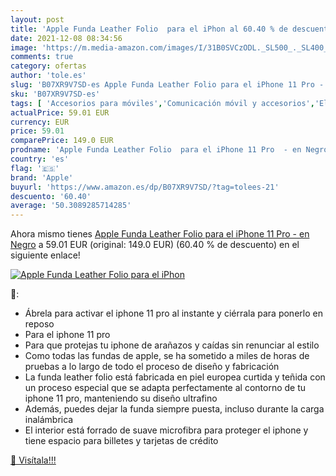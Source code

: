 ```yaml
---
layout: post
title: 'Apple Funda Leather Folio  para el iPhon al 60.40 % de descuento'
date: 2021-12-08 08:34:56
image: 'https://m.media-amazon.com/images/I/31B0SVCzODL._SL500_._SL400_.jpg'
comments: true
category: ofertas
author: 'tole.es'
slug: 'B07XR9V7SD-es Apple Funda Leather Folio para el iPhone 11 Pro - en Negro'
sku: 'B07XR9V7SD-es'
tags: [ 'Accesorios para móviles','Comunicación móvil y accesorios','Electrónica','Fundas y carcasas para teléfonos móviles','apple','iphone', ]
actualPrice: 59.01 EUR
currency: EUR
price: 59.01
comparePrice: 149.0 EUR
prodname: 'Apple Funda Leather Folio  para el iPhone 11 Pro  - en Negro'
country: 'es'
flag: '🇪🇸'
brand: 'Apple'
buyurl: 'https://www.amazon.es/dp/B07XR9V7SD/?tag=tolees-21'
descuento: '60.40'
average: '50.3089285714285'
---
```


Ahora mismo tienes [Apple Funda Leather Folio  para el iPhone 11 Pro  - en Negro](https://www.amazon.es/dp/B07XR9V7SD/?tag=tolees-21) a 59.01 EUR (original: 149.0 EUR) (60.40 %  de descuento) en el siguiente enlace!

[![Apple Funda Leather Folio  para el iPhon](https://m.media-amazon.com/images/I/31B0SVCzODL._SL500_._SL400_.jpg)](https://www.amazon.es/dp/B07XR9V7SD/?tag=tolees-21)

🔎:

- Ábrela para activar el iphone 11 pro al instante y ciérrala para ponerlo en reposo
- Para el iphone 11 pro
- Para que protejas tu iphone de arañazos y caídas sin renunciar al estilo
- Como todas las fundas de apple, se ha sometido a miles de horas de pruebas a lo largo de todo el proceso de diseño y fabricación
- La funda leather folio está fabricada en piel europea curtida y teñida con un proceso especial que se adapta perfectamente al contorno de tu iphone 11 pro, manteniendo su diseño ultrafino
- Además, puedes dejar la funda siempre puesta, incluso durante la carga inalámbrica
- El interior está forrado de suave microfibra para proteger el iphone y tiene espacio para billetes y tarjetas de crédito

[🛒 Visítala!!!](https://www.amazon.es/dp/B07XR9V7SD/?tag=tolees-21)
